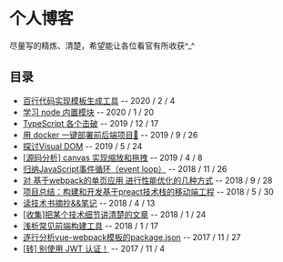 # 个人博客

尽量写的精炼、清楚，希望能让各位看官有所收获^_^

## 目录

* [百行代码实现模板生成工具](https://github.com/ZhenHe17/blog/issues/19) -- 2020 / 2 / 4
* [学习 node 内置模块](https://github.com/ZhenHe17/blog/issues/18) -- 2020 / 1 / 20
* [TypeScript 各个击破](https://github.com/ZhenHe17/blog/issues/16) -- 2019 / 12 / 17
* [用 docker 一键部署前后端项目🚀](https://github.com/ZhenHe17/blog/issues/15) -- 2019 / 9 / 26
* [探讨Visual DOM](https://github.com/ZhenHe17/blog/issues/14) -- 2019 / 5 / 24
* [[源码分析] canvas 实现缩放和拖拽](https://github.com/ZhenHe17/blog/issues/13) -- 2019 / 4 / 8
* [归纳JavaScript事件循环（event loop）](https://github.com/ZhenHe17/blog/issues/12) -- 2018 / 11 / 26
* [对 基于webpack的单页应用 进行性能优化的几种方式](https://github.com/ZhenHe17/blog/issues/11) -- 2018 / 9 / 28
* [项目总结：构建和开发基于preact技术栈的移动端工程](https://github.com/ZhenHe17/blog/issues/10) -- 2018 / 5 / 30
* [读技术书摘抄&&笔记](https://github.com/ZhenHe17/blog/issues/9) -- 2018 / 4 / 13
* [[收集]把某个技术细节讲清楚的文章](https://github.com/ZhenHe17/blog/issues/7) -- 2018 / 1 / 24
* [浅析常见前端构建工具](https://github.com/ZhenHe17/blog/issues/6) -- 2018 / 1 / 17
* [逐行分析vue-webpack模板的package.json](https://github.com/ZhenHe17/blog/blob/master/docs/vue-webpack-boilerplate/analysis-package.json.md) -- 2017 / 11 / 27
* [[转] 别使用 JWT 认证！](https://github.com/ZhenHe17/blog/issues/4) -- 2017 / 11 / 4
